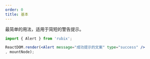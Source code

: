 ```yaml
---
order: 0
title: 基本
---
```


最简单的用法，适用于简短的警告提示。

````jsx
import { Alert } from 'rubix';

ReactDOM.render(<Alert message="成功提示的文案" type="success" />
, mountNode);
````
